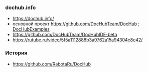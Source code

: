 ### dochub.info
- https://dochub.info/
- основной проект https://github.com/DocHubTeam/DocHub ; [DocHubExamples](https://github.com/rpiontik/DocHubExamples)
- https://github.com/DocHubTeam/DocHubIDE-beta  
- https://rutube.ru/video/5f5a1112888b3a9762a15a94304c8e42/

### История
- https://github.com/RabotaRu/DocHub
